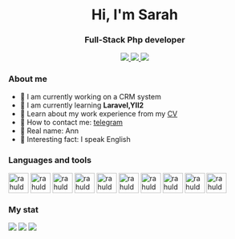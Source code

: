 <div id="header" align="center">
    <h1>Hi, I'm Sarah</h1>
    <h3>Full-Stack Php developer</h3>
</div>

<div id="socials" align="center">
    <a href="https://t.me/Sarahtheory">
        <img src="https://img.shields.io/badge/Telegram-000000?style=for-the-badge&logo=telegram&logoColor=white">
    </a>
    <a href="https://www.threads.net/@sarahttheory">
        <img src="https://img.shields.io/badge/Threads-000000?style=for-the-badge&logo=threads&logoColor=white">
    </a>
    <a href="https://stackoverflow.com/users/17978442/saraht">
        <img src="https://img.shields.io/badge/Stack Overflow-000000?style=for-the-badge&logo=Stack Overflow&logoColor=white">
    </a>
</div>

### About me
- 🍑 I am currently working on a CRM system
- 🍉 I am currently learning **Laravel,YII2**
- 🍇 Learn about my work experience from my [CV](https://drive.google.com/file/d/1HUcnwfiRkW5MqxpuU_HSUHmz1MYlEA9c/view?usp=drive_link)
- 🍓 How to contact me: [telegram](https://t.me/Sarahtheory)
- 🥝 Real name: Ann
- 🍍 Interesting fact: I speak English

### Languages and tools
<a target="blank"><img align="center" src="https://cdn.jsdelivr.net/npm/simple-icons@3.0.1/icons/php.svg" alt="rahuldkjain" height="40" width="40" /></a>
<a target="blank"><img align="center" src="https://cdn.jsdelivr.net/npm/simple-icons@3.0.1/icons/javascript.svg" alt="rahuldkjain" height="40" width="40" /></a>
<a target="blank"><img align="center" src="https://cdn.jsdelivr.net/npm/simple-icons@3.0.1/icons/css3.svg" alt="rahuldkjain" height="40" width="40" /></a>
<a target="blank"><img align="center" src="https://cdn.jsdelivr.net/npm/simple-icons@3.0.1/icons/html5.svg" alt="rahuldkjain" height="40" width="40" /></a>
<a target="blank"><img align="center" src="https://cdn.jsdelivr.net/npm/simple-icons@3.0.1/icons/git.svg" alt="rahuldkjain" height="40" width="40" /></a>
<a target="blank"><img align="center" src="https://cdn.jsdelivr.net/npm/simple-icons@3.0.1/icons/nginx.svg" alt="rahuldkjain" height="40" width="40" /></a>
<a target="blank"><img align="center" src="https://cdn.jsdelivr.net/npm/simple-icons@3.0.1/icons/mysql.svg" alt="rahuldkjain" height="40" width="40" /></a>
<a target="blank"><img align="center" src="https://cdn.jsdelivr.net/npm/simple-icons@3.0.1/icons/postgresql.svg" alt="rahuldkjain" height="40" width="40" /></a>
<a target="blank"><img align="center" src="https://cdn.jsdelivr.net/npm/simple-icons@3.0.1/icons/laravel.svg" alt="rahuldkjain" height="40" width="40" /></a>
<a target="blank"><img align="center" src="https://cdn.jsdelivr.net/npm/simple-icons@3.0.1/icons/composer.svg" alt="rahuldkjain" height="40" width="40" /></a>
### My stat

![](https://github-profile-summary-cards.vercel.app/api/cards/profile-details?username=Sarahttheory&theme=transparent)
![](https://github-profile-summary-cards.vercel.app/api/cards/stats?username=Sarahttheory&theme=transparent)
![](https://github-profile-summary-cards.vercel.app/api/cards/most-commit-language?username=Sarahttheory&exclude=ShaderLab&theme=transparent) 
          

                         
          
